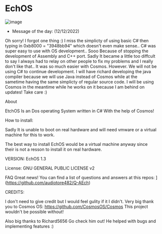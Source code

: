 # EchOS

![image](https://user-images.githubusercontent.com/95601200/182506219-8fd30d30-9055-4be2-85a0-c74c35034082.png)


- Message of the day: (12/12/2022)

 Oh sorry! I forgot one thing :) I miss the simplicty of using basic C# then typing in 0xb8000 = "3948bb94" which
 doesn't even make sense.. C# was super easy to use with OS development.. Sooo Because of stopping the development
 of Assembly and C++ port. Sadly It became a little too diffcult to say I always had to relay on other people
 to fix my problems and I really don't like that.. It was so much easier with Cosmos. However. We will not be using
 C# to continue development. I will have richard developing the java compiler because we will use Java instead of Cosmos
 while at the sametime having the same simplicty of regular source code. I will be using Cosmos in the meantime while
 he works on it because I am behind on updates! Take care :)


About

EtchOS Is an Dos operating System written in C# With the help of Cosmos!

How to install:

Sadly It is unable to boot on real hardware and will need vmware or a virtual machine for this to work.

The best way to install EchOS would be a virtual machine anyway since their is not a resson to install it on real hardware.



VERSION:
EchOS 1.3

License:
GNU GENERAL PUBLIC LICENSE v2

FAQ
Great news! You can find a list of questions and answers at this repos:
[](https://github.com/audiotore482/Q-AEch)](https://github.com/audiotore482/Q-AEch)





CREDITS:

I don't need to give credit but I would feel gulity if it I didn't.
Very big thank you to Cosmos OS: https://github.com/CosmosOS/Cosmos
This project wouldn't be possible without!

Also big thanks to Richard5656 Go check him out!
He helped with bugs and implementing features :)
